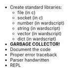 * Create standard libraries:
	* file (in c)
	* socket (in c)
	* number (in wardscript)
	* string (in wardscript)
	* vector (in wardscript)
	* dict (in wardscript)
* **GARBAGE COLLECTOR!**
* Document the code
* Proper error traceback
* Parser handwritten
* REPL

